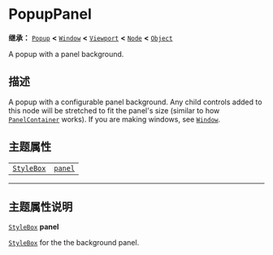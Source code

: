 <!-- ⚠ 请勿编辑本文件 ⚠ -->
<!-- 本文档使用脚本从 WeDot 引擎源码仓库生成。 -->
<!-- 生成脚本：https://github.com/WeDot-Engine/WeDot/tree/4.3/doc/tools/make_md.py； -->
<!-- 原文件：https://github.com/WeDot-Engine/WeDot/tree/4.3/doc/classes/PopupPanel.xml。 -->

<div id="_class_popuppanel"></div>

# PopupPanel

**继承：** [`Popup`](class_popup.md) **<** [`Window`](class_window.md) **<** [`Viewport`](class_viewport.md) **<** [`Node`](class_node.md) **<** [`Object`](class_object.md)

A popup with a panel background.

## 描述

A popup with a configurable panel background. Any child controls added to this node will be stretched to fit the panel's size (similar to how [`PanelContainer`](class_panelcontainer.md) works). If you are making windows, see [`Window`](class_window.md).

## 主题属性

|||
|:-:|:--|
| [`StyleBox`](class_stylebox.md) | [`panel`](class_popuppanel.md#class_popuppanel_theme_style_panel) |

<!-- rst-class:: classref-section-separator -->

---

## 主题属性说明

<div id="_class_popuppanel_theme_style_panel"></div>

[`StyleBox`](class_stylebox.md) **panel** <div id="class_popuppanel_theme_style_panel"></div>

[`StyleBox`](class_stylebox.md) for the the background panel.

[^virtual]: 本方法通常需要用户覆盖才能生效。
[^const]: 本方法无副作用，不会修改该实例的任何成员变量。
[^vararg]: 本方法除了能接受在此处描述的参数外，还能够继续接受任意数量的参数。
[^constructor]: 本方法用于构造某个类型。
[^static]: 调用本方法无需实例，可直接使用类名进行调用。
[^operator]: 本方法描述的是使用本类型作为左操作数的有效运算符。
[^bitfield]: 这个值是由下列位标志构成位掩码的整数。
[^void]: 无返回值。
